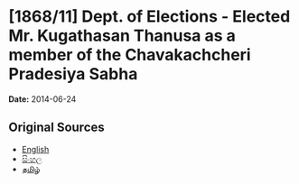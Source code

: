 # [1868/11] Dept. of Elections - Elected Mr. Kugathasan Thanusa as a member of the Chavakachcheri Pradesiya Sabha

**Date:** 2014-06-24

## Original Sources

- [English](https://documents.gov.lk/view/extra-gazettes/2014/6/1868-11_E.pdf)
- [සිංහල](https://documents.gov.lk/view/extra-gazettes/2014/6/1868-11_S.pdf)
- [தமிழ்](https://documents.gov.lk/view/extra-gazettes/2014/6/1868-11_T.pdf)
